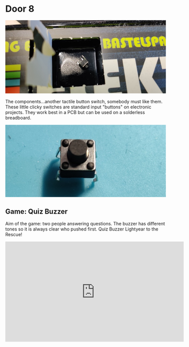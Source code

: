 # Door 8

![door](door.jpg)

The components...another tactile button switch, somebody must like them. These little clicky switches are standard input "buttons" on electronic projects. They work best in a PCB but can be used on a solderless breadboard.

![components](components.jpg)

## Game: Quiz Buzzer

Aim of the game: two people answering questions. The buzzer has different tones so it is always clear who pushed first. Quiz Buzzer Lightyear to the Rescue!

<iframe width="560" height="315" src="https://www.youtube.com/embed/fPzI_lGQ0O0" frameborder="0" allow="accelerometer; autoplay; encrypted-media; gyroscope; picture-in-picture" allowfullscreen></iframe>
